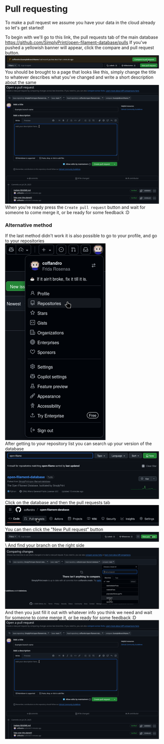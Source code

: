 # Pull requesting
To make a pull request we assume you have your data in the cloud already so let's get started!

To begin with we'll go to this link, the pull requests tab of the main database
https://github.com/SimplyPrint/open-filament-database/pulls
If you've pushed a yellowish banner will appear, click the compare and pull request button.  
![](img/pullRequesting01.png)  
You should be brought to a page that looks like this, simply change the title to whatever describes what you've changed and write a short description about the same  
![](img/pullRequesting02.png)  
When you're ready press the `Create pull request` button and wait for someone to come merge it, or be ready for some feedback \:D

### Alternative method
If the last method didn't work it is also possible to go to your profile, and go to your repositories \
![](img/pullRequesting03.png) \
After getting to your repository list you can search up your version of the database \
![](img/pullRequesting04.png) \
Click on the database and then the pull requests tab \
![](img/pullRequesting05.png) \
You can then click the "New Pull request" button \
![](img/pullRequesting06.png) \ 
And find your branch on the right side \
![](img/pullRequesting07.png)
And then you just fill it out with whatever info you think we need and wait for someone to come merge it, or be ready for some feedback \:D
![](img/pullRequesting02.png)